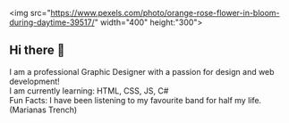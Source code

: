 
<!--![portfolio banner](https://github.com/user-attachments/assets/9015bbd6-dc85-4529-be35-ccf4785b7023) -->
<img src="https://www.pexels.com/photo/orange-rose-flower-in-bloom-during-daytime-39517/" width="400" height:"300">

## Hi there 👋

<!--
**heatherfeather-code/heatherfeather-code** is a ✨ _special_ ✨ repository because its `README.md` (this file) appears on your GitHub profile.

Here are some ideas to get you started:

- 🌱 I’m currently learning HTML, CSS, JS, C#
- 👯 I’m looking to collaborate on ...
- 🤔 I’m looking for help with ...
- 💬 Ask me about ...
- 📫 How to reach me: ...
- 😄 Pronouns: ...
- ⚡ Fun fact: ...
-->
<!-- <code><img src="https://www.pexels.com/photo/orange-rose-flower-in-bloom-during-daytime-39517/" width: "400"></code>  -->

I am a professional Graphic Designer with a passion for design and web development!  
I am currently learning: HTML, CSS, JS, C#  
Fun Facts: I have been listening to my favourite band for half my life. (Marianas Trench)
